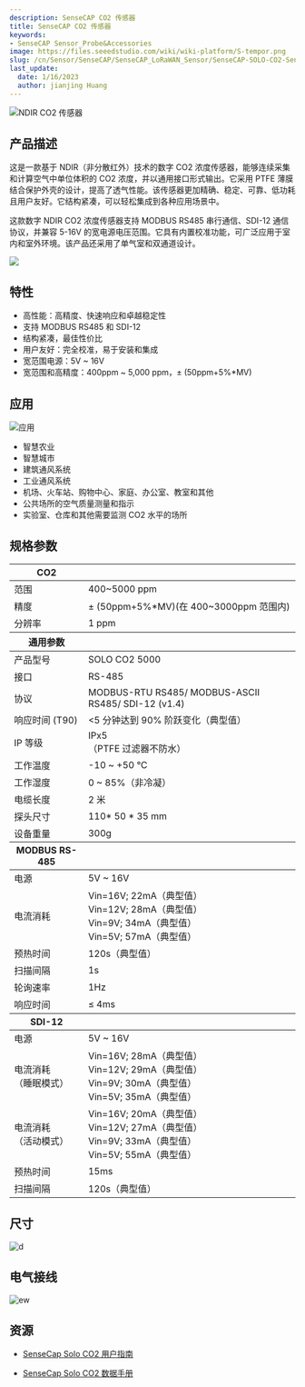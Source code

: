 ```yaml
---
description: SenseCAP CO2 传感器
title: SenseCAP CO2 传感器
keywords:
- SenseCAP Sensor_Probe&Accessories
image: https://files.seeedstudio.com/wiki/wiki-platform/S-tempor.png
slug: /cn/Sensor/SenseCAP/SenseCAP_LoRaWAN_Sensor/SenseCAP-SOLO-CO2-Sensor
last_update:
  date: 1/16/2023
  author: jianjing Huang
---
```


![NDIR CO2 传感器](https://files.seeedstudio.com/wiki/NDIR_CO2_Sensor/101990665.png)

## 产品描述

这是一款基于 NDIR（非分散红外）技术的数字 CO2 浓度传感器，能够连续采集和计算空气中单位体积的 CO2 浓度，并以通用接口形式输出。它采用 PTFE 薄膜结合保护外壳的设计，提高了透气性能。该传感器更加精确、稳定、可靠、低功耗且用户友好。它结构紧凑，可以轻松集成到各种应用场景中。

这款数字 NDIR CO2 浓度传感器支持 MODBUS RS485 串行通信、SDI-12 通信协议，并兼容 5-16V 的宽电源电压范围。它具有内置校准功能，可广泛应用于室内和室外环境。该产品还采用了单气室和双通道设计。

[![](https://files.seeedstudio.com/wiki/Seeed-WiKi/docs/images/300px-Get_One_Now_Banner-ragular.png)](https://www.seeedstudio.com/SOLO-CO2-5000-A1-p-4757.html)

## 特性

* 高性能：高精度、快速响应和卓越稳定性
* 支持 MODBUS RS485 和 SDI-12
* 结构紧凑，最佳性价比
* 用户友好：完全校准，易于安装和集成
* 宽范围电源：5V ~ 16V
* 宽范围和高精度：400ppm ~ 5,000 ppm，± (50ppm+5%*MV)

## 应用

![应用](https://files.seeedstudio.com/wiki/NDIR_CO2_Sensor/Applications.png)

* 智慧农业
* 智慧城市
* 建筑通风系统
* 工业通风系统
* 机场、火车站、购物中心、家庭、办公室、教室和其他
* 公共场所的空气质量测量和指示
* 实验室、仓库和其他需要监测 CO2 水平的场所

## 规格参数
<!-- <style type="text/css">
.tg  {border-collapse:collapse;border-spacing:0;}
.tg td{border-color:black;border-style:solid;border-width:1px;font-family:Arial, sans-serif;font-size:14px;
  overflow:hidden;padding:10px 5px;word-break:normal;}
.tg th{border-color:black;border-style:solid;border-width:1px;font-family:Arial, sans-serif;font-size:14px;
  font-weight:normal;overflow:hidden;padding:10px 5px;word-break:normal;}
.tg .tg-2fdn{border-color:#9b9b9b;text-align:left;vertical-align:top}
.tg .tg-e2cz{background-color:#9b9b9b;border-color:#9b9b9b;color:#ffffff;text-align:left;vertical-align:top}
</style> -->
<table class="tg">
<thead>
<tr><th class="tg-e2cz">CO2</th><th class="tg-5b55"></th></tr>
</thead>
<tbody>
<tr>
<td class="tg-qya6">范围</td>
<td class="tg-qya6">400~5000 ppm</td>
</tr>
<tr>
<td class="tg-qya6">精度</td>
<td class="tg-qya6"><span data-style="font-weight: 400; font-style: normal;">± (50ppm+5%*MV)(在 400~3000ppm 范围内)</span></td>
</tr>
<tr>
<td class="tg-qya6">分辨率</td>
<td class="tg-qya6">1 ppm</td>
</tr>
</tbody>
<thead>
<tr><th class="tg-e2cz">通用参数</th><th class="tg-5b55"></th></tr>
</thead>
<tbody>
<tr>
<td class="tg-qya6">产品型号</td>
<td class="tg-qya6">SOLO CO2 5000</td>
</tr>
<tr>
<td class="tg-qya6">接口</td>
<td class="tg-qya6">RS-485</td>
</tr>
<tr>
<td class="tg-qya6">协议</td>
<td class="tg-qya6">MODBUS-RTU RS485/ MODBUS-ASCII RS485/ SDI-12 (v1.4)</td>
</tr>
<tr>
<td class="tg-qya6">响应时间 (T90)</td>
<td class="tg-qya6">&lt;5 分钟达到 90% 阶跃变化（典型值）</td>
</tr>
<tr>
<td class="tg-qya6">IP 等级</td>
<td class="tg-qya6">IPx5<br />（PTFE 过滤器不防水）</td>
</tr>
<tr>
<td class="tg-qya6">工作温度</td>
<td class="tg-qya6">-10 ~ +50 °C</td>
</tr>
<tr>
<td class="tg-qya6">工作湿度</td>
<td class="tg-qya6">0 ~ 85%（非冷凝）</td>
</tr>
<tr>
<td class="tg-qya6">电缆长度</td>
<td class="tg-qya6">2 米</td>
</tr>
<tr>
<td class="tg-qya6">探头尺寸</td>
<td class="tg-qya6">110* 50 * 35 mm</td>
</tr>
<tr>
<td class="tg-qya6">设备重量</td>
<td class="tg-qya6">300g</td>
</tr>
<tr></tr>
</tbody>
<thead>
<tr><th class="tg-e2cz">MODBUS RS-485</th><th class="tg-5b55"></th></tr>
</thead>
<tbody>
<tr>
<td class="tg-qya6">电源</td>
<td class="tg-qya6">5V ~ 16V</td>
</tr>
<tr>
<td class="tg-qya6">电流消耗</td>
<td class="tg-qya6">Vin=16V; 22mA（典型值）<br />Vin=12V; 28mA（典型值）<br /><span data-style="font-weight: 400; font-style: normal;">Vin=9V; 34mA（典型值）</span><br /><span data-style="font-weight: 400; font-style: normal;">Vin=5V; 57mA（典型值）</span></td>
</tr>
<tr>
<td class="tg-qya6">预热时间</td>
<td class="tg-qya6">120s（典型值）</td>
</tr>
<tr>
<td class="tg-qya6">扫描间隔</td>
<td class="tg-qya6">1s</td>
</tr>
<tr>
<td class="tg-qya6">轮询速率</td>
<td class="tg-qya6">1Hz</td>
</tr>
<tr>
<td class="tg-qya6">响应时间</td>
<td class="tg-qya6"><span data-style="font-style: normal;">≤ 4ms</span></td>
</tr>
<tr></tr>
</tbody>
<thead>
<tr><th class="tg-e2cz">SDI-12</th><th class="tg-5b55"></th></tr>
</thead>
<tbody>
<tr>
<td class="tg-qya6">电源</td>
<td class="tg-qya6">5V ~ 16V</td>
</tr>
<tr>
<td class="tg-qya6">电流消耗 <br />（睡眠模式）</td>
<td class="tg-qya6">Vin=16V; 28mA（典型值）<br />Vin=12V; 29mA（典型值）<br /><span data-style="font-weight: 400; font-style: normal;">Vin=9V; 30mA（典型值）</span><br /><span data-style="font-weight: 400; font-style: normal;">Vin=5V; 35mA（典型值）</span></td>
</tr>
<tr>
<td class="tg-qya6">电流消耗 <br />（活动模式）</td>
<td class="tg-qya6">Vin=16V; 20mA（典型值）<br />Vin=12V; 27mA（典型值）<br /><span data-style="font-weight: 400; font-style: normal;">Vin=9V; 33mA（典型值）</span><br /><span data-style="font-weight: 400; font-style: normal;">Vin=5V; 55mA（典型值）</span></td>
</tr>
<tr>
<td class="tg-qya6">预热时间</td>
<td class="tg-qya6">15ms</td>
</tr>
<tr>
<td class="tg-qya6">扫描间隔</td>
<td class="tg-qya6">120s（典型值）</td>
</tr>
</tbody>
</table>

## 尺寸

![d](https://files.seeedstudio.com/wiki/NDIR_CO2_Sensor/dimension.png)

## 电气接线

![ew](https://files.seeedstudio.com/wiki/NDIR_CO2_Sensor/wiring.jpg)

## 资源

* [SenseCap Solo CO2 用户指南](https://files.seeedstudio.com/wiki/NDIR_CO2_Sensor/SenseCAP_SOLO_CO2_5000-UserGuide.pdf)

* [SenseCap Solo CO2 数据手册](https://files.seeedstudio.com/wiki/NDIR_CO2_Sensor/SenseCAP_SOLO_CO2_5000-Datasheet.pdf)